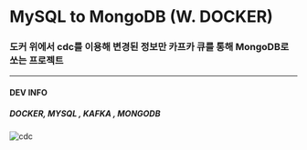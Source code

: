 # MySQL to MongoDB (W. DOCKER)
### 도커 위에서 cdc를 이용해 변경된 정보만 카프카 큐를 통해 MongoDB로 쏘는 프로젝트  
---
#### DEV INFO
##### DOCKER, MYSQL , KAFKA , MONGODB

![cdc](https://user-images.githubusercontent.com/26589907/147485027-e10eb271-638b-43ad-a82c-0a2fcfd871f2.png)
